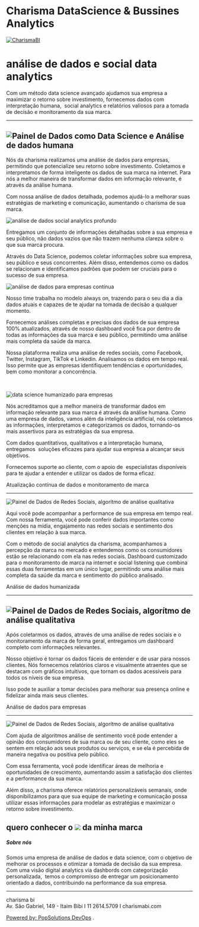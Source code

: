# Charisma DataScience & Bussines Analytics

[![CharismaBI](https://charismabi.com/web/image/website/1/logo/CharismaBI?unique=6190ac4)](/en/)

análise de dados e social data analytics
========================================

  

Com um método data science avançado ajudamos sua empresa a maximizar o retorno sobre investimento, fornecemos dados com interpretação humana,  social analytics e relatórios valiosos para a tomada de decisão e monitoramento da sua marca.




------------------------------------------------------------------------------------------------------------------------------------------------------------------------------------------------------------------------------------------------------

![](https://charismabi.com/web/image/1660-d6e9cdf6/SORRISO-ROSA.png "Painel de Dados como Data Science e Análise de dados humana")
------------------------------------------------------------------------------------------------------------

Nós da charisma realizamos uma análise de dados para empresas, permitindo que potencialize seu retorno sobre investimento. Coletamos e interpretamos de forma inteligente os dados de sua marca na internet. Para nós a melhor maneira de transformar dados em informação relevante, é através da análise humana.   

Com nossa análise de dados detalhada, podemos ajudá-lo a melhorar suas estratégias de marketing e comunicação, aumentando o charisma de sua marca.  

![análise de dados social analytics profundo](https://charismabi.com/web/image/1045-71baeb00/Deep%20Dive%20data.png "Informações profundas")

Entregamos um conjunto de informações detalhadas sobre a sua empresa e seu público, não dados vazios que não trazem nenhuma clareza sobre o que sua marca procura.

  

Através do Data Science, podemos coletar informações sobre sua empresa, seu público e seus concorrentes. Além disso, entendemos como os dados se relacionam e identificamos padrões que podem ser cruciais para o sucesso de sua empresa.

  

  
  

![análise de dados para empresas contínua](https://charismabi.com/web/image/1044-ceb598d0/always%20ondata.png "Always on data")

  

Nosso time trabalha no modelo always on, trazendo para o seu dia a dia dados atuais e capazes de te ajudar na tomada de decisão a qualquer momento.

  

Fornecemos análises completas e precisas dos dados de sua empresa 100% atualizados, através de nosso dashboard você fica por dentro de todas as informações da sua marca e seu público, permitindo uma análise mais completa da saúde da marca.

Nossa plataforma realiza uma análise de redes sociais, como Facebook, Twitter, Instagram, TikTok e Linkedin. Analisamos os dados em tempo real. Isso permite que as empresas identifiquem tendências e oportunidades, bem como monitorar a concorrência.

 

![data science humanizado para empresas](https://charismabi.com/web/image/1046-918735bd/Inteligencia%20humana.png "Inteligência Humana")  
  

Nós acreditamos que a melhor maneira de transformar dados em informação relevante para sua marca é através da análise humana. Como uma empresa de dados, vamos além da inteligência artificial, nós coletamos as informações, interpretamos e categorizamos os dados, tornando-os mais assertivos para as estratégias da sua empresa.

  

Com dados quantitativos, qualitativos e a interpretação humana, entregamos  soluções eficazes para ajudar sua empresa a alcançar seus objetivos.

Fornecemos suporte ao cliente, com o apoio de  especialistas disponíveis para te ajudar a entender e utilizar os dados de forma eficaz.

Atualização contínua de dados e monitoramento de marca  

---------------------------------------------------------

![](https://charismabi.com/web/image/1324-bf457751/painel%20monitoramento.png "Painel de Dados de Redes Sociais, algorítmo de análise qualitativa")  

Aqui você pode acompanhar a performance de sua empresa em tempo real. Com nossa ferramenta, você pode conferir dados importantes como menções na mídia, engajamento nas redes sociais e sentimento dos clientes em relação à sua marca. 

Com o método de social analytics da charisma, acompanhamos a percepção da marca no mercado e entendemos como os consumidores estão se relacionando com ela nas redes sociais. Dashboard customizado para o monitoramento de marca na internet e social listening que combina essas duas ferramentas em um único lugar, permitindo uma análise mais completa da saúde da marca e sentimento do público analisado.

Análise de dados humanizada  
  

---------------------------------

![](https://charismabi.com/web/image/1323-493325bb/dashboards.png "Painel de Dados de Redes Sociais, algorítmo de análise qualitativa")
-----------------------------------------------------------------------------------------------------------------

  

Após coletarmos os dados, através de uma análise de redes sociais e o monitoramento da marca de forma geral, entregamos um dashboard completo com informações relevantes. 

Nosso objetivo é tornar os dados fáceis de entender e de usar para nossos clientes. Nós fornecemos relatórios claros e visualmente atraentes que se destacam com gráficos intuitivos, que tornam os dados acessíveis para todos os níveis de sua empresa.

Isso pode te auxiliar a tomar decisões para melhorar sua presença online e fidelizar ainda mais seus clientes.   

Análise de dados para empresas  

---------------------------------

![](https://charismabi.com/web/image/1372-a2957f1c/computador%20png.png "Painel de Dados de Redes Sociais, algorítmo de análise qualitativa")  

Com ajuda de algoritmos análise de sentimento você pode entender a opinião dos consumidores de sua marca ou de seu cliente, como eles se sentem em relação aos seus produtos ou serviços, e se ela é percebida de maneira negativa ou positiva pelo público.

Com essa ferramenta, você pode identificar áreas de melhoria e oportunidades de crescimento, aumentando assim a satisfação dos clientes e a performance da sua marca.

Além disso, a charisma oferece relatórios personalizáveis semanais, onde disponibilizamos para que sua equipe de marketing e comunicação possa utilizar essas informações para modelar as estratégias e maximizar o retorno sobre investimento.  


quero **conhecer** o ![](https://charismabi.com/web/image/1569-17ae7298/CHARISMA.png) da minha **marca**
----------------------------------------------------------------------------------



##### Sobre nós

Somos uma empresa de análise de dados e data science, com o objetivo de melhorar os processos e otimizar a tomada de decisão da sua empresa. Com uma visão digital analytics via dashbords com categorização personalizada,  temos o compromisso de entregar um posicionamento orientado a dados, contribuindo na performance da sua empresa.

---

charisma bi  
Av. São Gabriel, 149 - Itaim Bibi I 11 2614.5709 I charismabi.com

[Powered by: PopSolutions DevOps](https://popsolutions.com.br) .